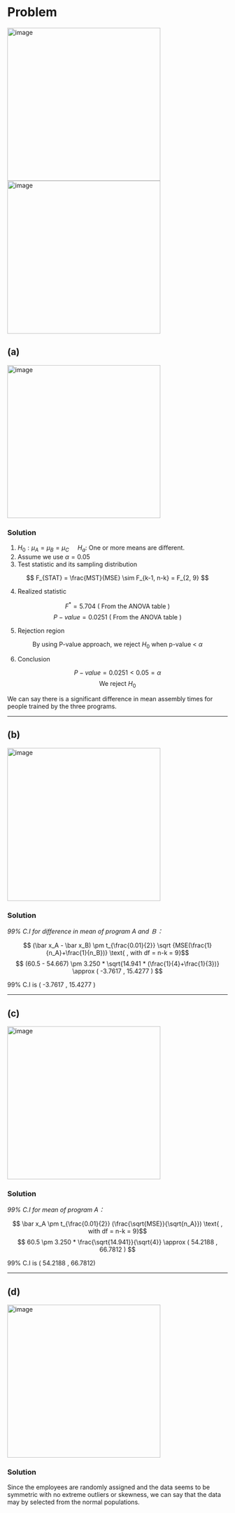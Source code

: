 # Problem

<img width="350" alt="image" src="https://github.com/user-attachments/assets/28713fce-7193-456d-a1c4-6b3abd894cd5" /><br>
<img width="350" alt="image" src="https://github.com/user-attachments/assets/f69756c4-7325-4671-81ad-6e3327f68ff2" />

## (a)
<img width="350" alt="image" src="https://github.com/user-attachments/assets/32ab20ff-bc09-41db-969d-ea4c5acf5a79" />

### Solution

1. $H_0: \mu_A = \mu_B = \mu_C$ &nbsp;&nbsp;&nbsp; $H_a:$ One or more means are different.
2. Assume we use $\alpha = 0.05$
3. Test statistic and its sampling distribution

$$ F_{STAT} = \frac{MST}{MSE} \sim F_{k-1, n-k} = F_{2, 9} $$

4. Realized statistic

$$ F^* = 5.704 \text{ ( From the ANOVA table ) }$$
$$ P-value = 0.0251 \text{ ( From the ANOVA table ) }$$

5. Rejection region

$$\text{By using P-value approach, we reject }H_0 \text{ when p-value < } \alpha $$

6. Conclusion

$$ P-value = 0.0251 < 0.05 = \alpha $$
$$ \text{ We reject } H_0 $$

We can say there is a significant difference in mean assembly times for people trained by the three programs.


-----------------------------------------------------
## (b)
<img width="350" alt="image" src="https://github.com/user-attachments/assets/7fc430a2-e7e9-4f02-be08-4b23ec446cad" />

### Solution

*99\% C.I for difference in mean of program A and Ｂ：*

$$ (\bar x_A - \bar x_B) \pm t_{\frac{0.01}{2}} \sqrt {MSE(\frac{1}{n_A}+\frac{1}{n_B})} \text{  , with df = n-k = 9}$$
$$ (60.5 - 54.667) \pm 3.250 * \sqrt{14.941 * (\frac{1}{4}+\frac{1}{3})} \approx  ( -3.7617 , 15.4277 ) $$

99\% C.I is ( -3.7617 , 15.4277 )

----------------------------------------------------
## (c)
<img width="350" alt="image" src="https://github.com/user-attachments/assets/b31b255f-b8ab-4dd6-b7e6-bc1565408d4d" />

### Solution

*99\% C.I for mean of program A：*

$$ \bar x_A \pm t_{\frac{0.01}{2}} (\frac{\sqrt{MSE}}{\sqrt{n_A}}) \text{  , with df = n-k = 9}$$
$$ 60.5 \pm 3.250 * \frac{\sqrt{14.941}}{\sqrt{4}} \approx ( 54.2188 , 66.7812 ) $$

99\% C.I is ( 54.2188 , 66.7812)


-----------------------------------------------------
## (d)
<img width="350" alt="image" src="https://github.com/user-attachments/assets/841f434c-5101-4fab-a69f-4ebf01d0ecc5" />

### Solution

Since the employees are randomly assigned and the data seems to be symmetric with no extreme outliers or skewness, we can say that the data may by selected from the normal populations. 



